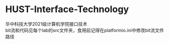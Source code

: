 # HUST-Interface-Technology
华中科技大学2021级计算机学院接口技术 \
bit流和代码见每个lab的src文件夹，食用前记得在platformio.ini中修改bit流文件路径
